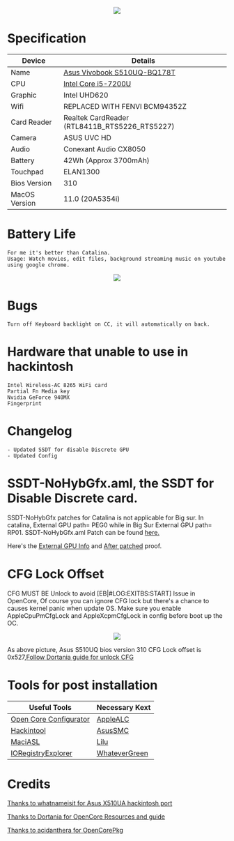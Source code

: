 <p align="center">
<img src="https://i.imgur.com/piJu4XY.png")
    </p>

# Specification

Device | Details
------------ | -------------
Name | [Asus Vivobook S510UQ-BQ178T](https://www.notebookcheck.net/Asus-VivoBook-S15-S510UQ-BQ178T.294032.0.html)
CPU | [Intel Core i5-7200U](https://ark.intel.com/content/www/us/en/ark/products/95443/intel-core-i5-7200u-processor-3m-cache-up-to-3-10-ghz.html)
Graphic | Intel UHD620
Wifi | REPLACED WITH FENVI BCM94352Z
Card Reader | Realtek CardReader (RTL8411B_RTS5226_RTS5227)
Camera | ASUS UVC HD
Audio | Conexant Audio CX8050
Battery | 42Wh (Approx 3700mAh)
Touchpad | ELAN1300
Bios Version | 310
MacOS Version | 11.0 (20A5354i)

# Battery Life 
    For me it's better than Catalina. 
    Usage: Watch movies, edit files, background streaming music on youtube using google chrome. 

<p align="center">
<img src="https://i.imgur.com/syp1bDF.png")
    </p>
    
# Bugs 

    Turn off Keyboard backlight on CC, it will automatically on back. 
    

# Hardware that unable to use in hackintosh
   
    Intel Wireless-AC 8265 WiFi card 
    Partial Fn Media key
    Nvidia GeForce 940MX 
    Fingerprint

# Changelog 
    
    - Updated SSDT for disable Discrete GPU 
    - Updated Config

# SSDT-NoHybGfx.aml, the SSDT for Disable Discrete card.

SSDT-NoHybGfx patches for Catalina is not applicable for Big sur. In catalina, External GPU path= PEG0 while in Big Sur External GPU path= RP01.
SSDT-NoHybGfx.aml Patch can be found [here.](https://github.com/JoK3rLeE/Asus-S510UQ-BQ178T/raw/Big-Sur/OpenCore%20(Big%20Sur)/EFI/OC/ACPI/SSDT-NoHybGfx.aml)

Here's the [External GPU Info](https://i.imgur.com/jiTHabt.png) and [After patched](https://i.imgur.com/tURa1DG.png) proof.


# CFG Lock Offset
CFG MUST BE Unlock to avoid [EB|#LOG:EXITBS:START] Issue in OpenCore, Of course you can ignore CFG lock but there's a chance to causes kernel panic when update OS. Make sure you enable AppleCpuPmCfgLock and AppleXcpmCfgLock in config before boot up the OC. 


<p align="center">
<img src="https://i.imgur.com/S4Repod.png")
    </p>

As above picture, Asus S510UQ bios version 310 CFG Lock offset is 0x527,[Follow Dortania guide for unlock CFG](https://dortania.github.io/OpenCore-Install-Guide/extras/msr-lock.html)
    
# Tools for post installation 

Useful Tools | Necessary Kext
------------ | -------------
[Open Core Configurator](https://mackie100projects.altervista.org/download-opencore-configurator/) | [AppleALC](https://github.com/acidanthera/AppleALC)
[Hackintool](https://github.com/headkaze/Hackintool) | [AsusSMC](https://github.com/hieplpvip/AsusSMC)
[MaciASL](https://bitbucket.org/RehabMan/os-x-maciasl-patchmatic/downloads/) | [Lilu](https://github.com/acidanthera/Lilu)
[IORegistryExplorer](https://github.com/vulgo/IORegistryExplorer) | [WhateverGreen](https://github.com/acidanthera/WhateverGreen)


# Credits 
[Thanks to whatnameisit for Asus X510UA hackintosh port](https://github.com/whatnameisit/Asus-Vivobook-X510UA-BQ490-Catalina-10.15.3-Hackintosh)

[Thanks to Dortania for OpenCore Resources and guide](https://github.com/dortania)

[Thanks to acidanthera for OpenCorePkg](https://github.com/acidanthera/OpenCorePkg)



